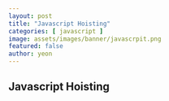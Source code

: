 ```yaml
---
layout: post
title: "Javascript Hoisting" 
categories: [ javascript ]
image: assets/images/banner/javascrpit.png
featured: false
author: yeon
---
```



## Javascript Hoisting



<br><br><br>